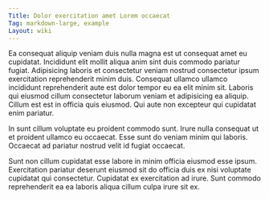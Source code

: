 ```yaml
---
Title: Dolor exercitation amet Lorem occaecat
Tag: markdown-large, example
Layout: wiki
---
```

Ea consequat aliquip veniam duis nulla magna est ut consequat amet eu cupidatat. Incididunt elit mollit aliqua anim sint duis commodo pariatur fugiat. Adipisicing laboris et consectetur veniam nostrud consectetur ipsum exercitation reprehenderit minim duis. Consequat ullamco ullamco incididunt reprehenderit aute est dolor tempor eu ea elit minim sit. Laboris qui eiusmod cillum consectetur laborum veniam et adipisicing ea aliquip. Cillum est est in officia quis eiusmod. Qui aute non excepteur qui cupidatat enim pariatur.

In sunt cillum voluptate eu proident commodo sunt. Irure nulla consequat ut et proident ullamco eu occaecat. Esse sunt do veniam minim qui laboris. Occaecat ad pariatur nostrud velit id fugiat occaecat.

Sunt non cillum cupidatat esse labore in minim officia eiusmod esse ipsum. Exercitation pariatur deserunt eiusmod sit do officia duis ex nisi voluptate cupidatat qui consectetur. Cupidatat ex exercitation ad irure. Sunt commodo reprehenderit ea ea laboris aliqua cillum culpa irure sit ex.